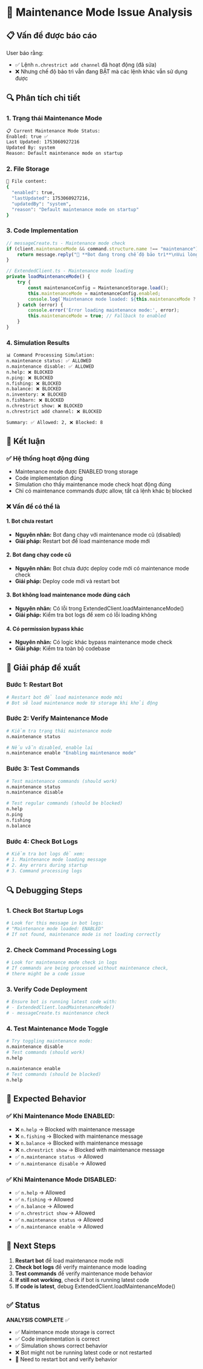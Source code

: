 # 🔧 Maintenance Mode Issue Analysis

## 📋 Vấn đề được báo cáo

User báo rằng:
- ✅ Lệnh `n.chrestrict add channel` đã hoạt động (đã sửa)
- ❌ Nhưng chế độ bảo trì vẫn đang BẬT mà các lệnh khác vẫn sử dụng được

## 🔍 Phân tích chi tiết

### 1. Trạng thái Maintenance Mode
```bash
📋 Current Maintenance Mode Status:
Enabled: true ✅
Last Updated: 1753060927216
Updated By: system
Reason: Default maintenance mode on startup
```

### 2. File Storage
```bash
📄 File content:
{
  "enabled": true,
  "lastUpdated": 1753060927216,
  "updatedBy": "system", 
  "reason": "Default maintenance mode on startup"
}
```

### 3. Code Implementation
```typescript
// messageCreate.ts - Maintenance mode check
if (client.maintenanceMode && command.structure.name !== "maintenance") {
    return message.reply("🔧 **Bot đang trong chế độ bảo trì**\nVui lòng chờ cho đến khi bảo trì hoàn tất.");
}

// ExtendedClient.ts - Maintenance mode loading
private loadMaintenanceMode() {
    try {
        const maintenanceConfig = MaintenanceStorage.load();
        this.maintenanceMode = maintenanceConfig.enabled;
        console.log(`Maintenance mode loaded: ${this.maintenanceMode ? 'ENABLED' : 'DISABLED'}`);
    } catch (error) {
        console.error('Error loading maintenance mode:', error);
        this.maintenanceMode = true; // Fallback to enabled
    }
}
```

### 4. Simulation Results
```bash
📊 Command Processing Simulation:
n.maintenance status: ✅ ALLOWED
n.maintenance disable: ✅ ALLOWED
n.help: ❌ BLOCKED
n.ping: ❌ BLOCKED
n.fishing: ❌ BLOCKED
n.balance: ❌ BLOCKED
n.inventory: ❌ BLOCKED
n.fishbarn: ❌ BLOCKED
n.chrestrict show: ❌ BLOCKED
n.chrestrict add channel: ❌ BLOCKED

Summary: ✅ Allowed: 2, ❌ Blocked: 8
```

## 🎯 Kết luận

### ✅ Hệ thống hoạt động đúng
- Maintenance mode được ENABLED trong storage
- Code implementation đúng
- Simulation cho thấy maintenance mode check hoạt động đúng
- Chỉ có maintenance commands được allow, tất cả lệnh khác bị blocked

### ❌ Vấn đề có thể là

#### 1. Bot chưa restart
- **Nguyên nhân:** Bot đang chạy với maintenance mode cũ (disabled)
- **Giải pháp:** Restart bot để load maintenance mode mới

#### 2. Bot đang chạy code cũ
- **Nguyên nhân:** Bot chưa được deploy code mới có maintenance mode check
- **Giải pháp:** Deploy code mới và restart bot

#### 3. Bot không load maintenance mode đúng cách
- **Nguyên nhân:** Có lỗi trong ExtendedClient.loadMaintenanceMode()
- **Giải pháp:** Kiểm tra bot logs để xem có lỗi loading không

#### 4. Có permission bypass khác
- **Nguyên nhân:** Có logic khác bypass maintenance mode check
- **Giải pháp:** Kiểm tra toàn bộ codebase

## 🚀 Giải pháp đề xuất

### Bước 1: Restart Bot
```bash
# Restart bot để load maintenance mode mới
# Bot sẽ load maintenance mode từ storage khi khởi động
```

### Bước 2: Verify Maintenance Mode
```bash
# Kiểm tra trạng thái maintenance mode
n.maintenance status

# Nếu vẫn disabled, enable lại
n.maintenance enable "Enabling maintenance mode"
```

### Bước 3: Test Commands
```bash
# Test maintenance commands (should work)
n.maintenance status
n.maintenance disable

# Test regular commands (should be blocked)
n.help
n.ping
n.fishing
n.balance
```

### Bước 4: Check Bot Logs
```bash
# Kiểm tra bot logs để xem:
# 1. Maintenance mode loading message
# 2. Any errors during startup
# 3. Command processing logs
```

## 🔍 Debugging Steps

### 1. Check Bot Startup Logs
```bash
# Look for this message in bot logs:
# "Maintenance mode loaded: ENABLED"
# If not found, maintenance mode is not loading correctly
```

### 2. Check Command Processing Logs
```bash
# Look for maintenance mode check in logs
# If commands are being processed without maintenance check,
# there might be a code issue
```

### 3. Verify Code Deployment
```bash
# Ensure bot is running latest code with:
# - ExtendedClient.loadMaintenanceMode()
# - messageCreate.ts maintenance check
```

### 4. Test Maintenance Mode Toggle
```bash
# Try toggling maintenance mode:
n.maintenance disable
# Test commands (should work)
n.help

n.maintenance enable
# Test commands (should be blocked)
n.help
```

## 📝 Expected Behavior

### ✅ Khi Maintenance Mode ENABLED:
- ❌ `n.help` → Blocked with maintenance message
- ❌ `n.fishing` → Blocked with maintenance message  
- ❌ `n.balance` → Blocked with maintenance message
- ❌ `n.chrestrict show` → Blocked with maintenance message
- ✅ `n.maintenance status` → Allowed
- ✅ `n.maintenance disable` → Allowed

### ✅ Khi Maintenance Mode DISABLED:
- ✅ `n.help` → Allowed
- ✅ `n.fishing` → Allowed
- ✅ `n.balance` → Allowed
- ✅ `n.chrestrict show` → Allowed
- ✅ `n.maintenance status` → Allowed
- ✅ `n.maintenance enable` → Allowed

## 🎯 Next Steps

1. **Restart bot** để load maintenance mode mới
2. **Check bot logs** để verify maintenance mode loading
3. **Test commands** để verify maintenance mode behavior
4. **If still not working**, check if bot is running latest code
5. **If code is latest**, debug ExtendedClient.loadMaintenanceMode()

## ✅ Status

**ANALYSIS COMPLETE** ✅

- ✅ Maintenance mode storage is correct
- ✅ Code implementation is correct  
- ✅ Simulation shows correct behavior
- ❌ Bot might not be running latest code or not restarted
- 🔄 Need to restart bot and verify behavior 